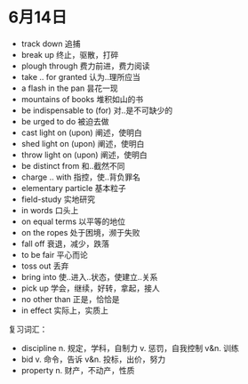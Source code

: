 # 6月14日

- track down 追捕
- break up 终止，驱散，打碎
- plough through 费力前进，费力阅读
- take .. for granted 认为..理所应当
- a flash in the pan 昙花一现
- mountains of books 堆积如山的书
- be indispensable to (for) 对..是不可缺少的
- be urged to do 被迫去做
- cast light on (upon) 阐述，使明白
- shed light on (upon) 阐述，使明白
- throw light on (upon) 阐述，使明白
- be distinct from 和..截然不同
- charge .. with 指控，使..背负罪名
- elementary particle 基本粒子
- field-study 实地研究
- in words 口头上
- on equal terms 以平等的地位
- on the ropes 处于困境，濒于失败
- fall off 衰退，减少，跌落
- to be fair 平心而论
- toss out 丢弃
- bring into 使..进入..状态，使建立..关系
- pick up 学会，继续，好转，拿起，接人
- no other than 正是，恰恰是
- in effect 实际上，实质上

复习词汇：

- discipline n. 规定，学科，自制力 v. 惩罚，自我控制 v&n. 训练
- bid v. 命令，告诉 v&n. 投标，出价，努力
- property n. 财产，不动产，性质
